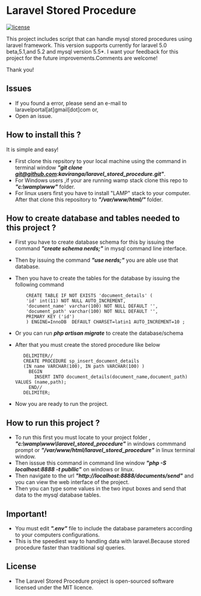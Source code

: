 # Laravel Stored Procedure
[![license](https://img.shields.io/github/license/mashape/apistatus.svg?maxAge=2592000)](https://github.com/kaviranga/laravel_stored_procedure/blob/master/LICENSE)

This project includes script that can handle mysql stored procedures using laravel framework.
This version supports currently for laravel 5.0 beta,5.1,and 5.2 and mysql version 5.5*.
I want your feedback for this project for the future improvements.Comments are welcome! 

Thank you!

## Issues

* If you found a error, please send an e-mail to laravelportal[at]gmail[dot]com or,
* Open an issue.

## How to install this ?

It is simple and easy!
* First clone this repsitory to your local machine using the command in terminal window ***"git clone git@github.com:kaviranga/laravel_stored_procedure.git"***.
* For Windows users ,if your are running wamp stack clone this repo to ***"c:\wamp\www"*** folder.
* For linux users first you have to install "LAMP" stack to your computer. After that clone this repository to ***"/var/www/html/"*** folder.

## How to create database and tables needed to this project ? 
* First you have to create database schema for this by issuing the command ***"create schema nerds;"*** in mysql command line interface.
* Then by issuing the command ***"use nerds;"*** you are able use that database.
* Then you have to create the tables for the database by issuing the following command 
  ``` 
      CREATE TABLE IF NOT EXISTS 'document_details' (
      'id' int(11) NOT NULL AUTO_INCREMENT,
      'document_name' varchar(100) NOT NULL DEFAULT '',
      'document_path' varchar(100) NOT NULL DEFAULT '',
      PRIMARY KEY ('id')
      ) ENGINE=InnoDB  DEFAULT CHARSET=latin1 AUTO_INCREMENT=10 ;
  ```

* Or you can run ***php artisan migrate*** to create the database/schema
  
* After that you must create the stored procedure like below
   ```
      DELIMITER//
      CREATE PROCEDURE sp_insert_document_details
      (IN name VARCHAR(100), IN path VARCHAR(100) )
        BEGIN
          INSERT INTO document_details(document_name,document_path) VALUES (name,path);
        END//
      DELIMITER;  
   ```
* Now you are ready to run the project.

## How to run this project ? 
* To run this first you must locate to your project folder , ***"c:\wamp\www\laravel_stored_procedure"*** in windows commmand prompt or ***"/var/www/html/laravel_stored_procedure"*** in linux terminal window.
* Then isssue this command in command line window ***"php -S localhost:8888 -t publlic"*** on windows or linux.
* Then navigate to the url ***"http://localhost:8888/documents/send"*** and you can view the web interface of the project.
* Then you can type some values in the two input boxes and send that data to the mysql database tables.

## Important!
* You must edit ***".env"*** file to include the database parameters according to your computers configurations.
* This is the speediest way to handling data with laravel.Because stored procedure faster than traditional sql queries. 

## License
* The Laravel Stored Procedure project is open-sourced software licensed under the MIT licence.
